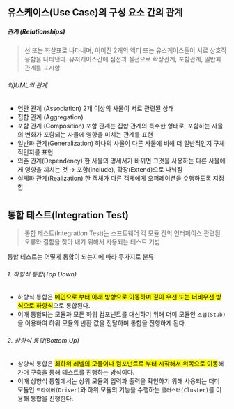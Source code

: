 ## 유스케이스(Use Case)의 구성 요소 간의 관계

##### 관계 (Relationships)
> 선 또는 화살표로 나타내며, 이어진 2개의 액터 또는 유스케이스들이 서로 상호작용함을 나타낸다.
> 유저케이스간에 점선과 실선으로 확장관계, 포함관계, 일반화관계를 표시함.

###### 외)UML의 관계
- 연관 관계 (Association) 2개 이상의 사물이 서로 관련된 상태
- 집합 관계 (Aggregation)
- 포함 관계 (Composition) 포함 관계는 집합 관계의 특수한 형태로, 포함하는 사물의 변화가 포함되는 사물에 영향을 미치는 관계를 표현
- 일반화 관계(Generalization) 하나의 사물이 다른 사물에 비해 더 일반적인지 구체적인지를 표현
- 의존 관계(Dependency) 한 사물의 명세서가 바뀌면 그것을 사용하는 다른 사물에게 영향을 끼치는 것 → 포함(Include), 확장(Extend)으로 나눠짐
- 실체화 관계(Realization) 한 객체가 다른 객체에게 오퍼레이션을 수행하도록 지정함 
 
#

## 통합 테스트(Integration Test)
> 통합 테스트(Integration Test)는 소프트웨어 각 모듈 간의 인터페이스 관련된 오류와 결함을 찾아 내기 위해서 사용되는 테스트 기법

통합 테스트는 어떻게 통합이 되는지에 따라 두가지로 분류

###### 1. 하향식 통합(Top Down)
- 하향식 통합은 <mark>메인으로 부터 아래 방향으로 이동하며 깊이 우선 또는 너비우선 방식으로 하향식</mark>으로 통합된다.
- 이때 통합되는 모듈과 모든 하위 컴포넌트를 대신하기 위해 더미 모듈인 `스텁(Stub)`을 이용하여 하위 모듈의 반환 값을 전달하며 통합을 진행하게 된다.

###### 2. 상향식 통합(Bottom Up)
- 상향식 통합은 <mark>최하위 레벨의 모듈이나 컴포넌트로 부터 시작해서 위쪽으로 이동</mark>해가며 구축을 통해 테스트를 진행하는 방식이다.
- 이때 상향식 통합에서는 상위 모듈의 입력과 출력을 확인하기 위해 사용되는 더미 모듈인 `드라이버(Driver)`와 하위 모듈의 기능을 수행하는 `클러스터(Cluster)`를 이용해 통합을 진행한다.

#


